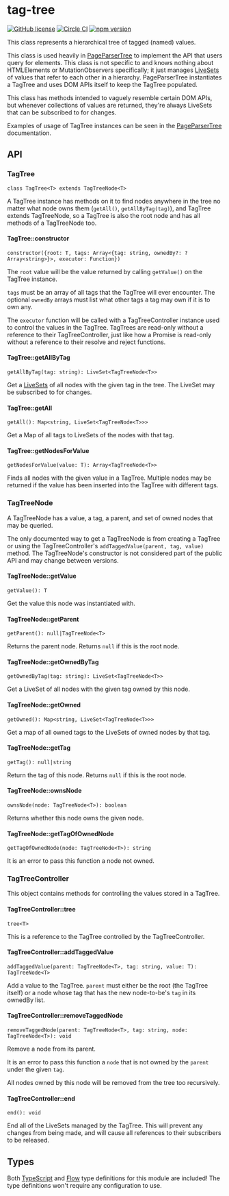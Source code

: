 # tag-tree

[![GitHub license](https://img.shields.io/badge/license-MIT-blue.svg)](https://github.com/StreakYC/tag-tree/blob/master/LICENSE.txt) [![Circle CI](https://circleci.com/gh/StreakYC/tag-tree.svg?style=shield)](https://circleci.com/gh/StreakYC/tag-tree) [![npm version](https://badge.fury.io/js/tag-tree.svg)](https://badge.fury.io/js/tag-tree)

This class represents a hierarchical tree of tagged (named) values.

This class is used heavily in
[PageParserTree](https://github.com/StreakYC/page-parser-tree) to implement the
API that users query for elements. This class is not specific to and knows
nothing about HTMLElements or MutationObservers specifically; it just manages
[LiveSets](https://github.com/StreakYC/live-set) of values that refer to each
other in a hierarchy. PageParserTree instantiates a TagTree and uses DOM APIs
itself to keep the TagTree populated.

This class has methods intended to vaguely resemble certain DOM APIs, but
whenever collections of values are returned, they're always LiveSets that can
be subscribed to for changes.

Examples of usage of TagTree instances can be seen in the
[PageParserTree](https://github.com/StreakYC/page-parser-tree) documentation.

## API

### TagTree
`class TagTree<T> extends TagTreeNode<T>`

A TagTree instance has methods on it to find nodes anywhere in the tree no
matter what node owns them (`getAll()`, `getAllByTag(tag)`), and TagTree
extends TagTreeNode, so a TagTree is also the root node and has all methods of
a TagTreeNode too.

#### TagTree::constructor
`constructor({root: T, tags: Array<{tag: string, ownedBy?: ?Array<string>}>, executor: Function})`

The `root` value will be the value returned by calling `getValue()` on the
TagTree instance.

`tags` must be an array of all tags that the TagTree will ever encounter. The
optional `ownedBy` arrays must list what other tags a tag may own if it is to
own any.

The `executor` function will be called with a TagTreeController instance used
to control the values in the TagTree. TagTrees are read-only without a
reference to their TagTreeController, just like how a Promise is read-only
without a reference to their resolve and reject functions.

#### TagTree::getAllByTag
`getAllByTag(tag: string): LiveSet<TagTreeNode<T>>`

Get a [LiveSets](https://github.com/StreakYC/live-set) of all nodes with the
given tag in the tree. The LiveSet may be subscribed to for changes.

#### TagTree::getAll
`getAll(): Map<string, LiveSet<TagTreeNode<T>>>`

Get a Map of all tags to LiveSets of the nodes with that tag.

#### TagTree::getNodesForValue
`getNodesForValue(value: T): Array<TagTreeNode<T>>`

Finds all nodes with the given value in a TagTree. Multiple nodes may be
returned if the value has been inserted into the TagTree with different tags.

### TagTreeNode

A TagTreeNode has a value, a tag, a parent, and set of owned nodes that may be
queried.

The only documented way to get a TagTreeNode is from creating a TagTree or
using the TagTreeController's `addTaggedValue(parent, tag, value)` method. The
TagTreeNode's constructor is not considered part of the public API and may
change between versions.

#### TagTreeNode::getValue
`getValue(): T`

Get the value this node was instantiated with.

#### TagTreeNode::getParent
`getParent(): null|TagTreeNode<T>`

Returns the parent node. Returns `null` if this is the root node.

#### TagTreeNode::getOwnedByTag
`getOwnedByTag(tag: string): LiveSet<TagTreeNode<T>>`

Get a LiveSet of all nodes with the given tag owned by this node.

#### TagTreeNode::getOwned
`getOwned(): Map<string, LiveSet<TagTreeNode<T>>>`

Get a map of all owned tags to the LiveSets of owned nodes by that tag.

#### TagTreeNode::getTag
`getTag(): null|string`

Return the tag of this node. Returns `null` if this is the root node.

#### TagTreeNode::ownsNode
`ownsNode(node: TagTreeNode<T>): boolean`

Returns whether this node owns the given node.

#### TagTreeNode::getTagOfOwnedNode
`getTagOfOwnedNode(node: TagTreeNode<T>): string`

It is an error to pass this function a node not owned.

### TagTreeController

This object contains methods for controlling the values stored in a TagTree.

#### TagTreeController::tree
`tree<T>`

This is a reference to the TagTree controlled by the TagTreeController.

#### TagTreeController::addTaggedValue
`addTaggedValue(parent: TagTreeNode<T>, tag: string, value: T): TagTreeNode<T>`

Add a value to the TagTree. `parent` must either be the root (the TagTree
itself) or a node whose tag that has the new node-to-be's `tag` in its ownedBy
list.

#### TagTreeController::removeTaggedNode
`removeTaggedNode(parent: TagTreeNode<T>, tag: string, node: TagTreeNode<T>): void`

Remove a node from its parent.

It is an error to pass this function a `node` that is not owned by the `parent`
under the given `tag`.

All nodes owned by this node will be removed from the tree too recursively.

#### TagTreeController::end
`end(): void`

End all of the LiveSets managed by the TagTree. This will prevent any changes
from being made, and will cause all references to their subscribers to be
released.

## Types

Both [TypeScript](https://www.typescriptlang.org/) and
[Flow](https://flowtype.org/) type definitions for this module are included!
The type definitions won't require any configuration to use.
